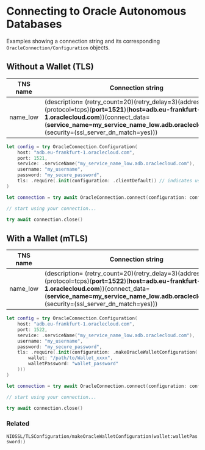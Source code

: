 # Connecting to Oracle Autonomous Databases

Examples showing a connection string and its corresponding ``OracleConnection/Configuration`` objects.

## Without a Wallet (TLS)

| TNS name | Connection string |
|---|---|
| name_low | (description= (retry_count=20)(retry_delay=3)(address=(protocol=tcps)(**port=1521**)(**host=adb.eu-frankfurt-1.oraclecloud.com**))(connect_data=(**service_name=my_service_name_low.adb.oraclecloud.com**))(security=(ssl_server_dn_match=yes))) |

```swift
let config = try OracleConnection.Configuration(
    host: "adb.eu-frankfurt-1.oraclecloud.com",
    port: 1521,
    service: .serviceName("my_service_name_low.adb.oraclecloud.com"),
    username: "my_username",
    password: "my_secure_password",
    tls: .require(.init(configuration: .clientDefault)) // indicates use of TLS
)

let connection = try await OracleConnection.connect(configuration: config, id: 1)

// start using your connection...

try await connection.close()
```

## With a Wallet (mTLS)

| TNS name | Connection string |
|---|---|
| name_low | (description= (retry_count=20)(retry_delay=3)(address=(protocol=tcps)(**port=1522**)(**host=adb.eu-frankfurt-1.oraclecloud.com**))(connect_data=(**service_name=my_service_name_low.adb.oraclecloud.com**))(security=(ssl_server_dn_match=yes))) |

```swift
let config = try OracleConnection.Configuration(
    host: "adb.eu-frankfurt-1.oraclecloud.com",
    port: 1522,
    service: .serviceName("my_service_name_low.adb.oraclecloud.com"),
    username: "my_username",
    password: "my_secure_password",
    tls: .require(.init(configuration: .makeOracleWalletConfiguration(
        wallet: "/path/to/Wallet_xxxx",
        walletPassword: "wallet_password"
    )))
)

let connection = try await OracleConnection.connect(configuration: config, id: 1)

// start using your connection...

try await connection.close()
```

### Related

``NIOSSL/TLSConfiguration/makeOracleWalletConfiguration(wallet:walletPassword:)``
